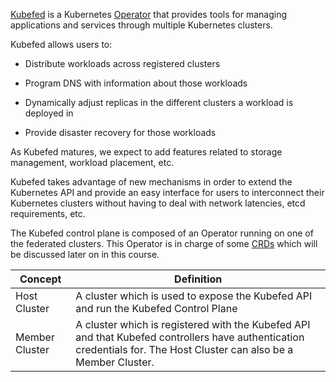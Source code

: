 [Kubefed](https://github.com/kubernetes-sigs/kubefed) is a Kubernetes [Operator](https://coreos.com/operators) that provides tools for managing applications and services through multiple Kubernetes clusters. 

Kubefed allows users to:

* Distribute workloads across registered clusters

* Program DNS with information about those workloads

* Dynamically adjust replicas in the different clusters a workload is deployed in

* Provide disaster recovery for those workloads

As Kubefed matures, we expect to add features related to storage management, workload placement, etc.

Kubefed takes advantage of new mechanisms in order to extend the Kubernetes API and provide an easy interface for users to interconnect their Kubernetes clusters without having to deal with network latencies, etcd requirements, etc.

The Kubefed control plane is composed of an Operator running on one of the federated clusters. This Operator is in charge of some [CRDs](https://kubernetes.io/docs/tasks/access-kubernetes-api/custom-resources/custom-resource-definitions/) which will be discussed later on in this course.

|Concept|Definition|
|-------|----------|
|Host Cluster|A cluster which is used to expose the Kubefed API and run the Kubefed Control Plane|
|Member Cluster|A cluster which is registered with the Kubefed API and that Kubefed controllers have authentication credentials for. The Host Cluster can also be a Member Cluster.|
